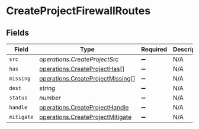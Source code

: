 # CreateProjectFirewallRoutes


## Fields

| Field                                                                                | Type                                                                                 | Required                                                                             | Description                                                                          |
| ------------------------------------------------------------------------------------ | ------------------------------------------------------------------------------------ | ------------------------------------------------------------------------------------ | ------------------------------------------------------------------------------------ |
| `src`                                                                                | *operations.CreateProjectSrc*                                                        | :heavy_minus_sign:                                                                   | N/A                                                                                  |
| `has`                                                                                | [operations.CreateProjectHas](../../models/operations/createprojecthas.md)[]         | :heavy_minus_sign:                                                                   | N/A                                                                                  |
| `missing`                                                                            | [operations.CreateProjectMissing](../../models/operations/createprojectmissing.md)[] | :heavy_minus_sign:                                                                   | N/A                                                                                  |
| `dest`                                                                               | *string*                                                                             | :heavy_minus_sign:                                                                   | N/A                                                                                  |
| `status`                                                                             | *number*                                                                             | :heavy_minus_sign:                                                                   | N/A                                                                                  |
| `handle`                                                                             | [operations.CreateProjectHandle](../../models/operations/createprojecthandle.md)     | :heavy_minus_sign:                                                                   | N/A                                                                                  |
| `mitigate`                                                                           | [operations.CreateProjectMitigate](../../models/operations/createprojectmitigate.md) | :heavy_minus_sign:                                                                   | N/A                                                                                  |